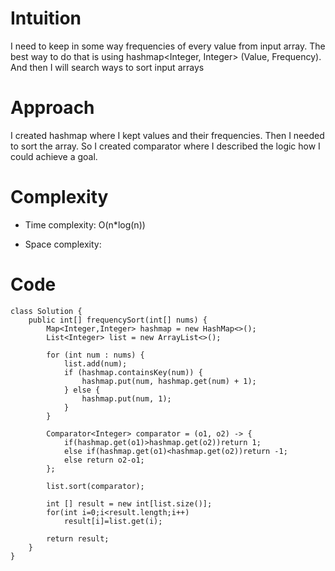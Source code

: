 # Intuition
<!-- Describe your first thoughts on how to solve this problem. -->
I need to keep in some way frequencies of every value from input array. The best way to do that is using hashmap<Integer, Integer> (Value, Frequency). And then I will search ways to sort input arrays

# Approach
<!-- Describe your approach to solving the problem. -->
I created hashmap where I kept values and their frequencies. Then I needed to sort the array. So I created comparator where I described the logic how I could achieve a goal.

# Complexity
- Time complexity:
  O(n*log(n))

- Space complexity:
<!-- Add your space complexity here, e.g. $$O(n)$$ -->

# Code
```
class Solution {
    public int[] frequencySort(int[] nums) {
        Map<Integer,Integer> hashmap = new HashMap<>();
        List<Integer> list = new ArrayList<>();

        for (int num : nums) {
            list.add(num);
            if (hashmap.containsKey(num)) {
                hashmap.put(num, hashmap.get(num) + 1);
            } else {
                hashmap.put(num, 1);
            }
        }

        Comparator<Integer> comparator = (o1, o2) -> {
            if(hashmap.get(o1)>hashmap.get(o2))return 1;
            else if(hashmap.get(o1)<hashmap.get(o2))return -1;
            else return o2-o1;
        };

        list.sort(comparator);

        int [] result = new int[list.size()];
        for(int i=0;i<result.length;i++)
            result[i]=list.get(i);

        return result;
    }
}
```